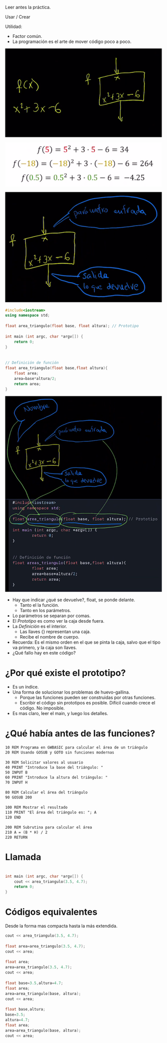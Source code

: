 Leer antes la práctica.

Usar / Crear

Utilidad: 
* Factor común.
* La programación es el arte de mover código poco a poco.


![alt text](image.png)

![alt text](image-1.png)

![alt text](image-2.png)

```cpp
#include<iostream>
using namespace std;

float area_triangulo(float base, float altura); // Prototipo

int main (int argc, char *argv[]) {	
	return 0;
}


// Definición de función
float area_triangulo(float base,float altura){
	float area;
	area=base*altura/2;
	return area;
}
```

![alt text](image-3.png)

* Hay que indicar ¿qué se devuelve?, float, se ponde delante.
  * Tanto el la función.
  * Tanto en los parámetros.  
* Lo parámetros se separan por comas.
* El *Prototipo* es como ver la caja desde fuera.
* La *Definición* es el interior.
  * Las llaves {} representan una caja.
  * Recibe el nombre de cuerpo.
* Recuerda: Es el mismo orden en el que se pinta la caja, salvo que el tipo va primero, y la caja son llaves.
* ¿Qué fallo hay en este código?

# ¿Por qué existe el prototipo?
* Es un índice.
* Una forma de solucionar los problemas de huevo-gallina.
  * Porque las funciones pueden ser construidas por otras funciones.
  * Escribir el código sin prototipos es posible. Difícil cuando crece el código. No imposible.
* Es mas claro, leer el main, y luego los detalles.

# ¿Qué había antes de las funciones?

```basic
10 REM Programa en GWBASIC para calcular el área de un triángulo
20 REM Usando GOSUB y GOTO sin funciones modernas

30 REM Solicitar valores al usuario
40 PRINT "Introduce la base del triángulo: "
50 INPUT B
60 PRINT "Introduce la altura del triángulo: "
70 INPUT H

80 REM Calcular el área del triángulo
90 GOSUB 200

100 REM Mostrar el resultado
110 PRINT "El área del triángulo es: "; A
120 END

200 REM Subrutina para calcular el área
210 A = (B * H) / 2
220 RETURN
```
# Llamada
```cpp

int main (int argc, char *argv[]) {	
	cout << area_triangulo(3.5, 4.7);
	return 0;
}

```

# Códigos equivalentes
Desde la forma mas compacta hasta la más extendida.

```cpp
cout << area_triangulo(3.5, 4.7);

float area=area_triangulo(3.5, 4.7);
cout << area;

float area;
area=area_triangulo(3.5, 4.7);
cout << area;

float base=3.5,altura=4.7;
float area;
area=area_triangulo(base, altura);
cout << area;

float base,altura;
base=3.5;
altura=4.7;
float area;
area=area_triangulo(base, altura);
cout << area;
```

